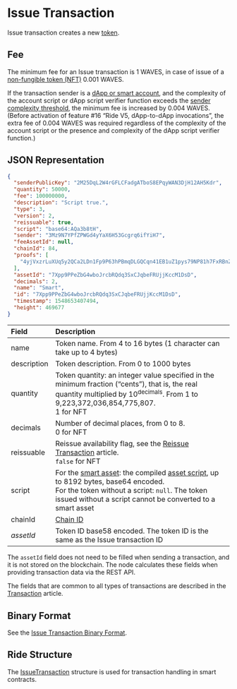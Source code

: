 # Issue Transaction

Issue transaction creates a new [token](/en/blockchain/token/).

## Fee

The minimum fee for an Issue transaction is 1 WAVES, in case of issue of a [non-fungible token (NFT)](/en/blockchain/token/non-fungible-token) 0.001 WAVES.

If the transaction sender is a [dApp or smart account](/en/blockchain/account/dapp), and the complexity of the account script or dApp script verifier function exceeds the [sender complexity threshold](/en/ride/limits/), the minimum fee is increased by 0.004 WAVES. (Before activation of feature #16 “Ride V5, dApp-to-dApp invocations”, the extra fee of 0.004 WAVES was required regardless of the complexity of the account script or the presence and complexity of the dApp script verifier function.)

## JSON Representation

```json
{
  "senderPublicKey": "2M25DqL2W4rGFLCFadgATboS8EPqyWAN3DjH12AH5Kdr",
  "quantity": 50000,
  "fee": 100000000,
  "description": "Script true.",
  "type": 3,
  "version": 2,
  "reissuable": true,
  "script": "base64:AQa3b8tH",
  "sender": "3Mz9N7YPfZPWGd4yYaX6H53Gcgrq6ifYiH7",
  "feeAssetId": null,
  "chainId": 84,
  "proofs": [
    "4yjVxzrLuXUq5y2QCa2LDn1Fp9P63hPBmqDLGQCqn41EB1uZ1pys79NP81h7FxRBnZSbpNGbz1xjwckHcPAQHmFX"
  ],
  "assetId": "7Xpp9PPeZbG4wboJrcbRQdq3SxCJqbeFRUjjKccM1DsD",
  "decimals": 2,
  "name": "Smart",
  "id": "7Xpp9PPeZbG4wboJrcbRQdq3SxCJqbeFRUjjKccM1DsD",
  "timestamp": 1548653407494,
  "height": 469677
}
```

| Field | Description |
| :--- | :--- |
| name | Token name. From 4 to 16 bytes (1 character can take up to 4 bytes) |
| description | Token description. From 0 to 1000 bytes |
| quantity | Token quantity: an integer value specified in the minimum fraction (“cents”), that is, the real quantity multiplied by 10<sup>decimals</sup>. From 1 to 9,223,372,036,854,775,807.<br>1 for NFT |
| decimals | Number of decimal places, from 0 to 8.<br>0 for NFT |
| reissuable | Reissue availability flag, see the [Reissue Transaction](/en/blockchain/transaction-type/reissue-transaction) article.<br>`false` for NFT |
| script | For the [smart asset](/en/blockchain/token/smart-asset): the compiled [asset script](/en/ride/script/script-types/asset-script), up to 8192 bytes, base64 encoded.<br>For the token without a script: `null`. The token issued without a script cannot be converted to a smart asset |
| chainId | [Chain ID](/en/blockchain/blockchain-network/#chain-id) |
| *assetId* | Token ID base58 encoded. The token ID is the same as the Issue transaction ID |

The `assetId` field does not need to be filled when sending a transaction, and it is not stored on the blockchain. The node calculates these fields when providing transaction data via the REST API.

The fields that are common to all types of transactions are described in the [Transaction](/en/blockchain/transaction/#json-representation) article.

## Binary Format

See the [Issue Transaction Binary Format](/en/blockchain/binary-format/transaction-binary-format/issue-transaction-binary-format).

## Ride Structure

The [IssueTransaction](/en/ride/structures/transaction-structures/issue-transaction) structure is used for transaction handling in smart contracts.

